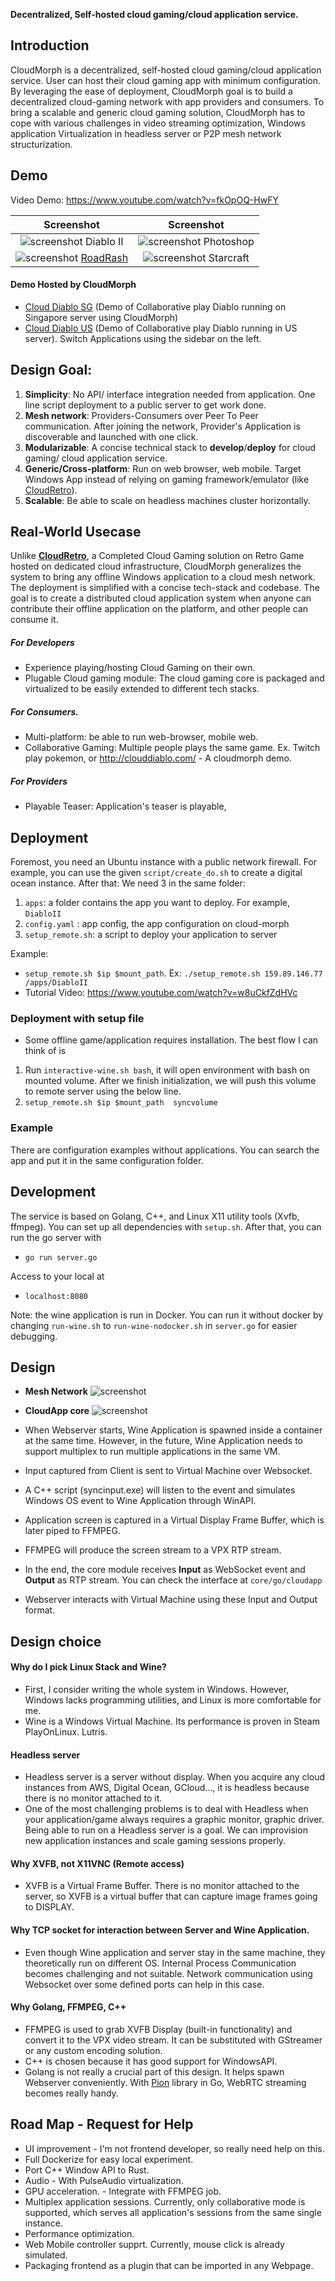 
**Decentralized, Self-hosted cloud gaming/cloud application service.**

## Introduction

CloudMorph is a decentralized, self-hosted cloud gaming/cloud application service. User can host their cloud gaming app with minimum configuration. By leveraging the ease of deployment, CloudMorph goal is to build a decentralized cloud-gaming network with app providers and consumers. 
To bring a scalable and generic cloud gaming solution, CloudMorph has to cope with various challenges in video streaming optimization, Windows application Virtualization in headless server or P2P mesh network structurization.

## Demo

Video Demo: https://www.youtube.com/watch?v=fkOpOQ-HwFY

|                       Screenshot                       |                        Screenshot                         |
| :----------------------------------------------------: | :-------------------------------------------------------: |
| ![screenshot](docs/img/screenshotDiablo.png) Diablo II | ![screenshot](docs/img/screenshotPhotoshop.png) Photoshop |
| ![screenshot](docs/img/screenshotRoadrash.png) [RoadRash](https://www.youtube.com/watch?v=A2JcFaVlOO4) | ![screenshot](docs/img/screenshotStarcraft.png) Starcraft  |

#### Demo Hosted by CloudMorph
- [Cloud Diablo SG](http://clouddiablo.com/) (Demo of Collaborative play Diablo running on Singapore server using CloudMorph)
- [Cloud Diablo US](http://cloudmorph.io/) (Demo of Collaborative play Diablo running in US server).
Switch Applications using the sidebar on the left.

## Design Goal:
1. **Simplicity**: No API/ interface integration needed from application. One line script deployment to a public server to get work done.
2. **Mesh network**: Providers-Consumers over Peer To Peer communication. After joining the network, Provider's Application is discoverable and launched with one click.
3. **Modularizable**: A concise technical stack to **develop**/**deploy** for cloud gaming/ cloud application service.
4. **Generic/Cross-platform**: Run on web browser, web mobile. Target Windows App instead of relying on gaming framework/emulator (like [CloudRetro](https://github.com/giongto35/cloud-game)).
5. **Scalable**: Be able to scale on headless machines cluster horizontally.

## Real-World Usecase
Unlike **[CloudRetro](https://github.com/giongto35/cloud-game)**, a Completed Cloud Gaming solution on Retro Game hosted on dedicated cloud infrastructure, CloudMorph generalizes the system to bring any offline Windows application to a cloud mesh network. The deployment is simplified with a concise tech-stack and codebase. The goal is to create a distributed cloud application system when anyone can contribute their offline application on the platform, and other people can consume it.

##### For Developers
- Experience playing/hosting Cloud Gaming on their own.
- Plugable Cloud gaming module: The cloud gaming core is packaged and virtualized to be easily extended to different tech stacks.

##### For Consumers.
- Multi-platform: be able to run web-browser, mobile web.
- Collaborative Gaming: Multiple people plays the same game. Ex. Twitch play pokemon, or http://clouddiablo.com/ - A cloudmorph demo.

##### For Providers
- Playable Teaser: Application's teaser is playable, 

## Deployment

Foremost, you need an Ubuntu instance with a public network firewall. For example, you can use the given `script/create_do.sh` to create a digital ocean instance.
After that:
We need 3  in the same folder:
1. `apps`: a folder contains the app you want to deploy. For example, `DiabloII`
2. `config.yaml` : app config, the app configuration on cloud-morph
3. `setup_remote.sh`: a script to deploy your application to server

Example:
- `setup_remote.sh $ip $mount_path`. Ex: `./setup_remote.sh 159.89.146.77 /apps/DiabloII`  
- Tutorial Video: https://www.youtube.com/watch?v=w8uCkfZdHVc

### Deployment with setup file
- Some offline game/application requires installation. The best flow I can think of is
1. Run `interactive-wine.sh bash`, it will open environment with bash on mounted volume. After we finish initialization, we will push this volume to remote server using the below line.
2.  `setup_remote.sh $ip $mount_path  syncvolume`


### Example
There are configuration examples without applications. You can search the app and put it in the same configuration folder.

## Development

The service is based on Golang, C++, and Linux X11 utility tools (Xvfb, ffmpeg).
You can set up all dependencies with `setup.sh`. After that, you can run the go server with

- `go run server.go`

Access to your local at

- `localhost:8080`

Note: the wine application is run in Docker. You can run it without docker by changing `run-wine.sh` to `run-wine-nodocker.sh` in `server.go` for easier debugging.


## Design

- **Mesh Network**
![screenshot](docs/img/Decentralize.png)

- **CloudApp core**
![screenshot](docs/img/CloudUniverse.png)

- When Webserver starts, Wine Application is spawned inside a container at the same time. However, in the future, Wine Application needs to support multiplex to run multiple applications in the same VM.
- Input captured from Client is sent to Virtual Machine over Websocket.
- A C++ script (syncinput.exe) will listen to the event and simulates Windows OS event to Wine Application through WinAPI.
- Application screen is captured in a Virtual Display Frame Buffer, which is later piped to FFMPEG.
- FFMPEG will produce the screen stream to a VPX RTP stream.

- In the end, the core module receives **Input** as WebSocket event and **Output** as RTP stream. You can check the interface at `core/go/cloudapp`
- Webserver interacts with Virtual Machine using these Input and Output format.

## Design choice

#### Why do I pick Linux Stack and Wine?

- First, I consider writing the whole system in Windows. However, Windows lacks programming utilities, and Linux is more comfortable for me.
- Wine is a Windows Virtual Machine. Its performance is proven in Steam PlayOnLinux. Lutris.

#### Headless server

- Headless server is a server without display. When you acquire any cloud instances from AWS, Digital Ocean, GCloud..., it is headless because there is no monitor attached to it.
- One of the most challenging problems is to deal with Headless when your application/game always requires a graphic monitor, graphic driver. Being able to run on a Headless server is a goal. We can improvision new application instances and scale gaming sessions properly.

#### Why XVFB, not X11VNC (Remote access)

- XVFB is a Virtual Frame Buffer. There is no monitor attached to the server, so XVFB is a virtual buffer that can capture image frames going to DISPLAY.

#### Why TCP socket for interaction between Server and Wine Application.

- Even though Wine application and server stay in the same machine, they theoretically run on different OS. Internal Process Communication becomes challenging and not suitable. Network communication using Websocket over some defined ports can help in this case.

#### Why Golang, FFMPEG, C++

- FFMPEG is used to grab XVFB Display (built-in functionality) and convert it to the VPX video stream. It can be substituted with GStreamer or any custom encoding solution.
- C++ is chosen because it has good support for WindowsAPI.
- Golang is not really a crucial part of this design. It helps spawn Webserver conveniently. With [Pion](https://github.com/pion/webrtc/) library in Go, WebRTC streaming becomes really handy.

## Road Map - Request for Help

- UI improvement - I'm not frontend developer, so really need help on this.
- Full Dockerize for easy local experiment.
- Port C++ Window API to Rust.
- Audio - With PulseAudio virtualization.
- GPU acceleration. - Integrate with FFMPEG job. 
- Multiplex application sessions. Currently, only collaborative mode is supported, which serves all application's sessions from the same single instance.
- Performance optimization.
- Web Mobile controller supprt. Currently, mouse click is already simulated.
- Packaging frontend as a plugin that can be imported in any Webpage.

